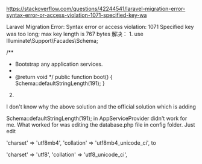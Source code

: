 https://stackoverflow.com/questions/42244541/laravel-migration-error-syntax-error-or-access-violation-1071-specified-key-wa

Laravel Migration Error: Syntax error or access violation: 1071 Specified key was too long; max key length is 767 bytes
解决：
1.
use Illuminate\Support\Facades\Schema;

/**
 * Bootstrap any application services.
 *
 * @return void
 */
public function boot()
{
    Schema::defaultStringLength(191);
}

2.
I don't know why the above solution and the official solution which is adding

Schema::defaultStringLength(191);
in AppServiceProvider didn't work for me. What worked for was editing the database.php file in config folder. Just edit

'charset' => 'utf8mb4',
'collation' => 'utf8mb4_unicode_ci',
to

'charset' => 'utf8',
'collation' => 'utf8_unicode_ci',
